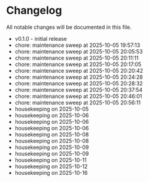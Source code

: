 ﻿# Changelog
All notable changes will be documented in this file.
- v0.1.0 - initial release
- chore: maintenance sweep at 2025-10-05 19:57:13
- chore: maintenance sweep at 2025-10-05 20:05:53
- chore: maintenance sweep at 2025-10-05 20:11:11
- chore: maintenance sweep at 2025-10-05 20:17:05
- chore: maintenance sweep at 2025-10-05 20:20:42
- chore: maintenance sweep at 2025-10-05 20:24:28
- chore: maintenance sweep at 2025-10-05 20:28:32
- chore: maintenance sweep at 2025-10-05 20:37:54
- chore: maintenance sweep at 2025-10-05 20:46:01
- chore: maintenance sweep at 2025-10-05 20:56:11
- housekeeping on 2025-10-05
- housekeeping on 2025-10-06
- housekeeping on 2025-10-06
- housekeeping on 2025-10-06
- housekeeping on 2025-10-08
- housekeeping on 2025-10-08
- housekeeping on 2025-10-09
- housekeeping on 2025-10-09
- housekeeping on 2025-10-11
- housekeeping on 2025-10-12
- housekeeping on 2025-10-16
